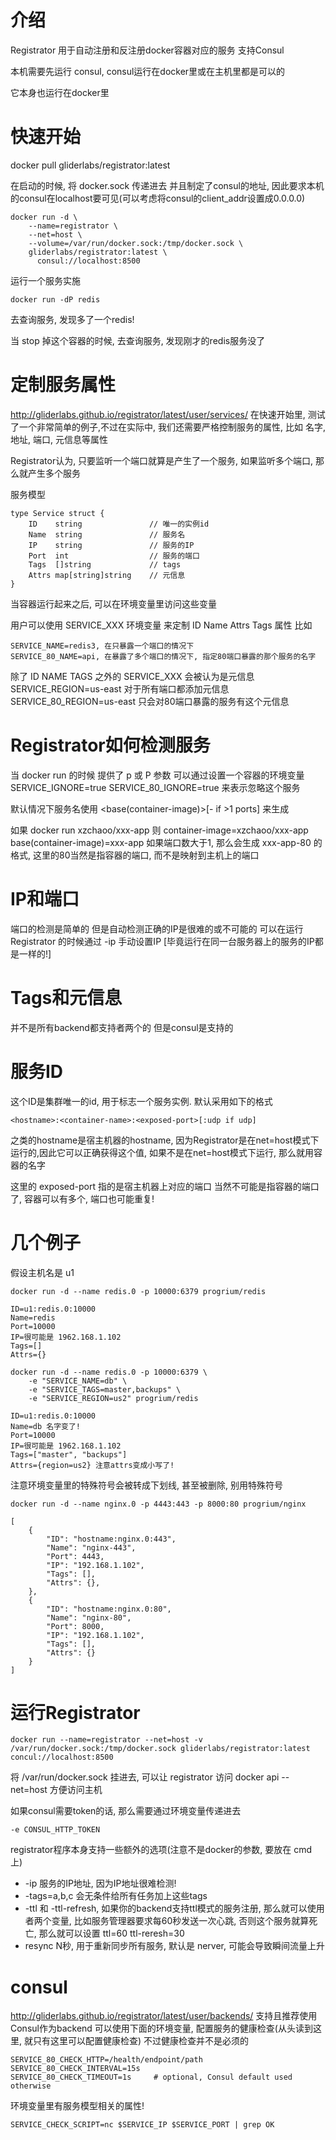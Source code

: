 # 介绍 #
Registrator 用于自动注册和反注册docker容器对应的服务
支持Consul

本机需要先运行 consul, consul运行在docker里或在主机里都是可以的

它本身也运行在docker里

# 快速开始 #
docker pull gliderlabs/registrator:latest

在启动的时候, 将 docker.sock 传递进去
并且制定了consul的地址, 因此要求本机的consul在localhost要可见(可以考虑将consul的client_addr设置成0.0.0.0)

```
docker run -d \
    --name=registrator \
    --net=host \
    --volume=/var/run/docker.sock:/tmp/docker.sock \
    gliderlabs/registrator:latest \
      consul://localhost:8500
```

运行一个服务实施
```
docker run -dP redis
```
去查询服务, 发现多了一个redis!

当 stop 掉这个容器的时候, 去查询服务, 发现刚才的redis服务没了

# 定制服务属性 #
http://gliderlabs.github.io/registrator/latest/user/services/
在快速开始里, 测试了一个非常简单的例子,不过在实际中, 我们还需要严格控制服务的属性, 比如 名字, 地址, 端口, 元信息等属性

Registrator认为, 只要监听一个端口就算是产生了一个服务, 如果监听多个端口, 那么就产生多个服务

服务模型

	type Service struct {
	    ID    string               // 唯一的实例id
	    Name  string               // 服务名
	    IP    string               // 服务的IP
	    Port  int                  // 服务的端口
	    Tags  []string             // tags
	    Attrs map[string]string    // 元信息
	}

当容器运行起来之后, 可以在环境变量里访问这些变量

用户可以使用 SERVICE_XXX 环境变量 来定制 ID Name Attrs Tags 属性
比如

	SERVICE_NAME=redis3, 在只暴露一个端口的情况下
	SERVICE_80_NAME=api, 在暴露了多个端口的情况下, 指定80端口暴露的那个服务的名字

除了 ID NAME TAGS 之外的 SERVICE_XXX 会被认为是元信息
SERVICE_REGION=us-east 对于所有端口都添加元信息
SERVICE_80_REGION=us-east 只会对80端口暴露的服务有这个元信息

# Registrator如何检测服务 #
当 docker run 的时候 提供了 p 或 P 参数
可以通过设置一个容器的环境变量 SERVICE_IGNORE=true SERVICE_80_IGNORE=true 来表示忽略这个服务

默认情况下服务名使用 <base(container-image)>[-<exposed-port> if >1 ports] 来生成

如果
docker run xzchaoo/xxx-app
则
container-image=xzchaoo/xxx-app
base(container-image)=xxx-app
如果端口数大于1, 那么会生成
xxx-app-80 的格式, 这里的80当然是指容器的端口, 而不是映射到主机上的端口

# IP和端口 #
端口的检测是简单的
但是自动检测正确的IP是很难的或不可能的
可以在运行 Registrator 的时候通过 -ip 手动设置IP [毕竟运行在同一台服务器上的服务的IP都是一样的!]

# Tags和元信息 #
并不是所有backend都支持者两个的
但是consul是支持的

# 服务ID #
这个ID是集群唯一的id, 用于标志一个服务实例.
默认采用如下的格式

	<hostname>:<container-name>:<exposed-port>[:udp if udp]

之类的hostname是宿主机器的hostname, 因为Registrator是在net=host模式下运行的,因此它可以正确获得这个值, 如果不是在net=host模式下运行, 那么就用容器的名字

这里的 exposed-port 指的是宿主机器上对应的端口
当然不可能是指容器的端口了, 容器可以有多个, 端口也可能重复!

# 几个例子 #
假设主机名是 u1

```
docker run -d --name redis.0 -p 10000:6379 progrium/redis
```

```
ID=u1:redis.0:10000
Name=redis
Port=10000
IP=很可能是 1962.168.1.102
Tags=[]
Attrs={}
```

```
docker run -d --name redis.0 -p 10000:6379 \  
    -e "SERVICE_NAME=db" \  
    -e "SERVICE_TAGS=master,backups" \  
    -e "SERVICE_REGION=us2" progrium/redis
```

```
ID=u1:redis.0:10000
Name=db 名字变了!
Port=10000
IP=很可能是 1962.168.1.102
Tags=["master", "backups"]
Attrs={region=us2} 注意attrs变成小写了!
```

注意环境变量里的特殊符号会被转成下划线, 甚至被删除, 别用特殊符号  


```
docker run -d --name nginx.0 -p 4443:443 -p 8000:80 progrium/nginx
```

```
[
    {
        "ID": "hostname:nginx.0:443",
        "Name": "nginx-443",
        "Port": 4443,
        "IP": "192.168.1.102",
        "Tags": [],
        "Attrs": {},
    },
    {
        "ID": "hostname:nginx.0:80",
        "Name": "nginx-80",
        "Port": 8000,
        "IP": "192.168.1.102",
        "Tags": [],
        "Attrs": {}
    }
]

```

# 运行Registrator #

	docker run --name=registrator --net=host -v /var/run/docker.sock:/tmp/docker.sock gliderlabs/registrator:latest concul://localhost:8500

将 /var/run/docker.sock 挂进去, 可以让 registrator 访问 docker api
--net=host 方便访问主机

如果consul需要token的话, 那么需要通过环境变量传递进去

	-e CONSUL_HTTP_TOKEN



registrator程序本身支持一些额外的选项(注意不是docker的参数, 要放在 cmd 上)

- -ip 服务的IP地址, 因为IP地址很难检测!
- -tags=a,b,c 会无条件给所有任务加上这些tags
- -ttl 和 -ttl-refresh, 如果你的backend支持ttl模式的服务注册, 那么就可以使用者两个变量, 比如服务管理器要求每60秒发送一次心跳, 否则这个服务就算死亡, 那么就可以设置 ttl=60 ttl-reresh=30 
- resync N秒, 用于重新同步所有服务, 默认是 nerver, 可能会导致瞬间流量上升

# consul #
http://gliderlabs.github.io/registrator/latest/user/backends/
支持且推荐使用Consul作为backend
可以使用下面的环境变量, 配置服务的健康检查(从头读到这里, 就只有这里可以配置健康检查)
不过健康检查并不是必须的
```
SERVICE_80_CHECK_HTTP=/health/endpoint/path
SERVICE_80_CHECK_INTERVAL=15s
SERVICE_80_CHECK_TIMEOUT=1s     # optional, Consul default used otherwise
```

环境变量里有服务模型相关的属性!

	SERVICE_CHECK_SCRIPT=nc $SERVICE_IP $SERVICE_PORT | grep OK

